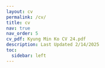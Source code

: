 ```yaml
---
layout: cv
permalink: /cv/
title: cv
nav: true
nav_order: 5
cv_pdf: Kyung Min Ko CV 24.pdf
description: Last Updated 2/14/2025
toc:
  sidebar: left
---
```

